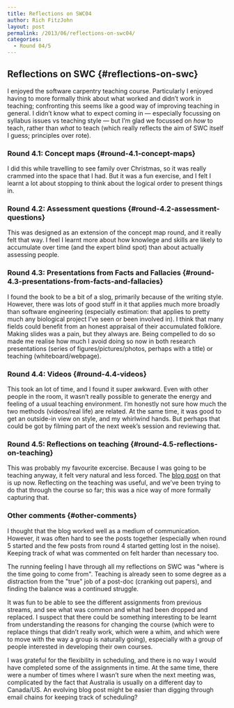 ```yaml
---
title: Reflections on SWC04
author: Rich FitzJohn
layout: post
permalink: /2013/06/reflections-on-swc04/
categories:
  - Round 04/5
---
```

## Reflections on SWC {#reflections-on-swc}

I enjoyed the software carpentry teaching course. Particularly I enjoyed having to more formally think about what worked and didn&#8217;t work in teaching; confronting this seems like a good way of improving teaching in general. I didn&#8217;t know what to expect coming in &#8212; especially focussing on syllabus issues vs teaching style &#8212; but I&#8217;m glad we focussed on *how* to teach, rather than *what* to teach (which really reflects the aim of SWC itself I guess; principles over rote).

### Round 4.1: Concept maps {#round-4.1-concept-maps}

I did this while travelling to see family over Christmas, so it was really crammed into the space that I had. But it was a fun exercise, and I felt I learnt a lot about stopping to think about the logical order to present things in.

### Round 4.2: Assessment questions {#round-4.2-assessment-questions}

This was designed as an extension of the concept map round, and it really felt that way. I feel I learnt more about how knowlege and skills are likely to accumulate over time (and the expert blind spot) than about actually assessing people.

### Round 4.3: Presentations from Facts and Fallacies {#round-4.3-presentations-from-facts-and-fallacies}

I found the book to be a bit of a slog, primarily because of the writing style. However, there was lots of good stuff in it that applies much more broadly than software engineering (especially estimation: that applies to pretty much any biological project I&#8217;ve seen or been involved in). I think that many fields could benefit from an honest appraisal of their accumulated folklore. Making slides was a pain, but they always are. Being compelled to do so made me realise how much I avoid doing so now in both research presentations (series of figures/pictures/photos, perhaps with a title) or teaching (whiteboard/webpage).

### Round 4.4: Videos {#round-4.4-videos}

This took an lot of time, and I found it super awkward. Even with other people in the room, it wasn&#8217;t really possible to generate the energy and feeling of a usual teaching environment. I&#8217;m honestly not sure how much the two methods (videos/real life) are related. At the same time, it was good to get an outside-in view on style, and my whirlwind hands. But perhaps that could be got by filming part of the next week&#8217;s session and reviewing that.

### Round 4.5: Reflections on teaching {#round-4.5-reflections-on-teaching}

This was probably my favourite excercise. Because I was going to be teaching anyway, it felt very natural and less forced. The [blog post][1] on that is up now. Reflecting on the teaching was useful, and we&#8217;ve been trying to do that through the course so far; this was a nice way of more formally capturing that.

### Other comments {#other-comments}

I thought that the blog worked well as a medium of communication. However, it was often hard to see the posts together (especially when round 5 started and the few posts from round 4 started getting lost in the noise). Keeping track of what was commented on felt harder than necessary too.

The running feeling I have through all my reflections on SWC was "where is the time going to come from". Teaching is already seen to some degree as a distraction from the "true" job of a post-doc (cranking out papers), and finding the balance was a continued struggle.

It was fun to be able to see the different assignments from previous streams, and see what was common and what had been dropped and replaced. I suspect that there could be something interesting to be learnt from understanding the reasons for changing the course (which were to replace things that didn&#8217;t really work, which were a whim, and which were to move with the way a group is naturally going), especially with a group of people interested in developing their own courses.

I was grateful for the flexibility in scheduling, and there is no way I would have completed some of the assignments in time. At the same time, there were a number of times where I wasn&#8217;t sure when the next meeting was, complicated by the fact that Australia is usually on a different day to Canada/US. An evolving blog post might be easier than digging through email chains for keeping track of scheduling?

 [1]: http://teaching.software-carpentry.org/2013/06/19/reflections-repeating-things/